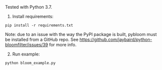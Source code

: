 Tested with Python 3.7.

1. Install requirements:
  ```
  pip install -r requirements.txt
  ```
  Note: due to an issue with the way the PyPI package is built, pybloom must be
  installed from a GitHub repo.  See <https://github.com/jaybaird/python-bloomfilter/issues/39>
  for more info.

2. Run example:
  ```
  python bloom_example.py
  ```
